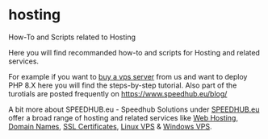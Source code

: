 # hosting
How-To and Scripts related to Hosting

Here you will find recommanded how-to and scripts for Hosting and related services.

For example if you want to <a href="https://www.speedhub.eu/vps.php">buy a vps server</a> from us and want to deploy PHP 8.X here you will find the steps-by-step tutorial.
Also part of the turotials are posted frequently on https://www.speedhub.eu/blog/



A bit more about SPEEDHUB.eu - Speedhub Solutions under <a href="https://www.speedhub.eu">SPEEDHUB.eu</a> offer a broad range of hosting and related services like <a href="https://www.speedhub.eu/webhost.php">Web Hosting</a>, <a href="https://www.speedhub.eu/domains.php">Domain Names</a>, <a href="https://www.speedhub.eu/ssl.php">SSL Certificates</a>, <a href="https://www.speedhub.eu/vps.php">Linux VPS</a> & <a href="https://www.speedhub.eu/vps.php#tab3">Windows VPS</a>.

